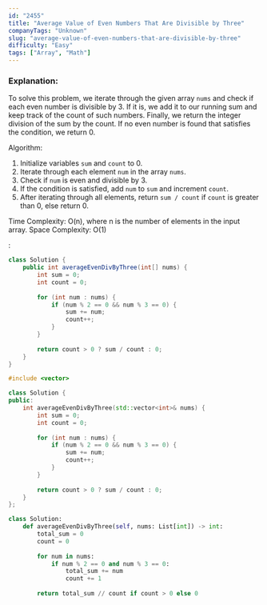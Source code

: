 ```yaml
---
id: "2455"
title: "Average Value of Even Numbers That Are Divisible by Three"
companyTags: "Unknown"
slug: "average-value-of-even-numbers-that-are-divisible-by-three"
difficulty: "Easy"
tags: ["Array", "Math"]
---
```


### Explanation:
To solve this problem, we iterate through the given array `nums` and check if each even number is divisible by 3. If it is, we add it to our running sum and keep track of the count of such numbers. Finally, we return the integer division of the sum by the count. If no even number is found that satisfies the condition, we return 0.

Algorithm:
1. Initialize variables `sum` and `count` to 0.
2. Iterate through each element `num` in the array `nums`.
3. Check if `num` is even and divisible by 3.
4. If the condition is satisfied, add `num` to `sum` and increment `count`.
5. After iterating through all elements, return `sum / count` if `count` is greater than 0, else return 0.

Time Complexity: O(n), where n is the number of elements in the input array.
Space Complexity: O(1)

:

```java
class Solution {
    public int averageEvenDivByThree(int[] nums) {
        int sum = 0;
        int count = 0;
        
        for (int num : nums) {
            if (num % 2 == 0 && num % 3 == 0) {
                sum += num;
                count++;
            }
        }
        
        return count > 0 ? sum / count : 0;
    }
}
```

```cpp
#include <vector>

class Solution {
public:
    int averageEvenDivByThree(std::vector<int>& nums) {
        int sum = 0;
        int count = 0;
        
        for (int num : nums) {
            if (num % 2 == 0 && num % 3 == 0) {
                sum += num;
                count++;
            }
        }
        
        return count > 0 ? sum / count : 0;
    }
};
```

```python
class Solution:
    def averageEvenDivByThree(self, nums: List[int]) -> int:
        total_sum = 0
        count = 0
        
        for num in nums:
            if num % 2 == 0 and num % 3 == 0:
                total_sum += num
                count += 1
        
        return total_sum // count if count > 0 else 0
```
